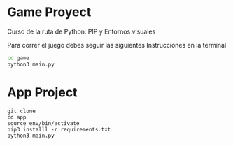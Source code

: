 # Game Proyect
Curso de la ruta de Python: PIP y Entornos visuales

Para correr el juego debes seguir las siguientes Instrucciones en la terminal 

```sh
cd game
python3 main.py
```

# App Project

```sg
git clone
cd app
source env/bin/activate
pip3 installl -r requirements.txt
python3 main.py
```
